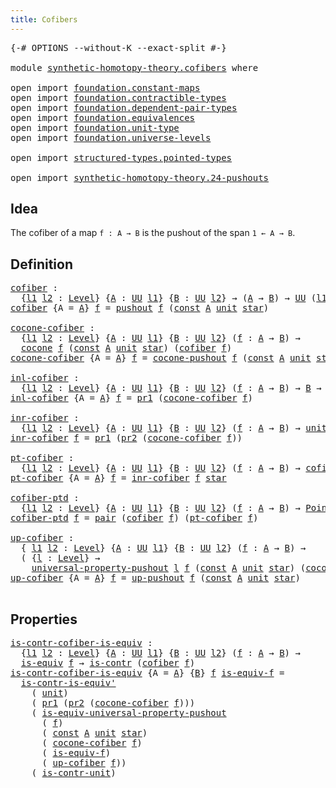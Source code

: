 ```yaml
---
title: Cofibers
---
```


<pre class="Agda"><a id="34" class="Symbol">{-#</a> <a id="38" class="Keyword">OPTIONS</a> <a id="46" class="Pragma">--without-K</a> <a id="58" class="Pragma">--exact-split</a> <a id="72" class="Symbol">#-}</a>

<a id="77" class="Keyword">module</a> <a id="84" href="synthetic-homotopy-theory.cofibers.html" class="Module">synthetic-homotopy-theory.cofibers</a> <a id="119" class="Keyword">where</a>

<a id="126" class="Keyword">open</a> <a id="131" class="Keyword">import</a> <a id="138" href="foundation.constant-maps.html" class="Module">foundation.constant-maps</a>
<a id="163" class="Keyword">open</a> <a id="168" class="Keyword">import</a> <a id="175" href="foundation.contractible-types.html" class="Module">foundation.contractible-types</a>
<a id="205" class="Keyword">open</a> <a id="210" class="Keyword">import</a> <a id="217" href="foundation.dependent-pair-types.html" class="Module">foundation.dependent-pair-types</a>
<a id="249" class="Keyword">open</a> <a id="254" class="Keyword">import</a> <a id="261" href="foundation.equivalences.html" class="Module">foundation.equivalences</a>
<a id="285" class="Keyword">open</a> <a id="290" class="Keyword">import</a> <a id="297" href="foundation.unit-type.html" class="Module">foundation.unit-type</a>
<a id="318" class="Keyword">open</a> <a id="323" class="Keyword">import</a> <a id="330" href="foundation.universe-levels.html" class="Module">foundation.universe-levels</a>

<a id="358" class="Keyword">open</a> <a id="363" class="Keyword">import</a> <a id="370" href="structured-types.pointed-types.html" class="Module">structured-types.pointed-types</a>

<a id="402" class="Keyword">open</a> <a id="407" class="Keyword">import</a> <a id="414" href="synthetic-homotopy-theory.24-pushouts.html" class="Module">synthetic-homotopy-theory.24-pushouts</a>
</pre>
## Idea

The cofiber of a map `f : A → B` is the pushout of the span `1 ← A → B`.

## Definition

<pre class="Agda"><a id="cofiber"></a><a id="563" href="synthetic-homotopy-theory.cofibers.html#563" class="Function">cofiber</a> <a id="571" class="Symbol">:</a>
  <a id="575" class="Symbol">{</a><a id="576" href="synthetic-homotopy-theory.cofibers.html#576" class="Bound">l1</a> <a id="579" href="synthetic-homotopy-theory.cofibers.html#579" class="Bound">l2</a> <a id="582" class="Symbol">:</a> <a id="584" href="Agda.Primitive.html#597" class="Postulate">Level</a><a id="589" class="Symbol">}</a> <a id="591" class="Symbol">{</a><a id="592" href="synthetic-homotopy-theory.cofibers.html#592" class="Bound">A</a> <a id="594" class="Symbol">:</a> <a id="596" href="foundation-core.universe-levels.html#235" class="Primitive">UU</a> <a id="599" href="synthetic-homotopy-theory.cofibers.html#576" class="Bound">l1</a><a id="601" class="Symbol">}</a> <a id="603" class="Symbol">{</a><a id="604" href="synthetic-homotopy-theory.cofibers.html#604" class="Bound">B</a> <a id="606" class="Symbol">:</a> <a id="608" href="foundation-core.universe-levels.html#235" class="Primitive">UU</a> <a id="611" href="synthetic-homotopy-theory.cofibers.html#579" class="Bound">l2</a><a id="613" class="Symbol">}</a> <a id="615" class="Symbol">→</a> <a id="617" class="Symbol">(</a><a id="618" href="synthetic-homotopy-theory.cofibers.html#592" class="Bound">A</a> <a id="620" class="Symbol">→</a> <a id="622" href="synthetic-homotopy-theory.cofibers.html#604" class="Bound">B</a><a id="623" class="Symbol">)</a> <a id="625" class="Symbol">→</a> <a id="627" href="foundation-core.universe-levels.html#235" class="Primitive">UU</a> <a id="630" class="Symbol">(</a><a id="631" href="synthetic-homotopy-theory.cofibers.html#576" class="Bound">l1</a> <a id="634" href="Agda.Primitive.html#810" class="Primitive Operator">⊔</a> <a id="636" href="synthetic-homotopy-theory.cofibers.html#579" class="Bound">l2</a><a id="638" class="Symbol">)</a>
<a id="640" href="synthetic-homotopy-theory.cofibers.html#563" class="Function">cofiber</a> <a id="648" class="Symbol">{</a><a id="649" class="Argument">A</a> <a id="651" class="Symbol">=</a> <a id="653" href="synthetic-homotopy-theory.cofibers.html#653" class="Bound">A</a><a id="654" class="Symbol">}</a> <a id="656" href="synthetic-homotopy-theory.cofibers.html#656" class="Bound">f</a> <a id="658" class="Symbol">=</a> <a id="660" href="synthetic-homotopy-theory.24-pushouts.html#11039" class="Postulate">pushout</a> <a id="668" href="synthetic-homotopy-theory.cofibers.html#656" class="Bound">f</a> <a id="670" class="Symbol">(</a><a id="671" href="foundation-core.constant-maps.html#216" class="Function">const</a> <a id="677" href="synthetic-homotopy-theory.cofibers.html#653" class="Bound">A</a> <a id="679" href="foundation.unit-type.html#1084" class="Datatype">unit</a> <a id="684" href="foundation.unit-type.html#1108" class="InductiveConstructor">star</a><a id="688" class="Symbol">)</a>

<a id="cocone-cofiber"></a><a id="691" href="synthetic-homotopy-theory.cofibers.html#691" class="Function">cocone-cofiber</a> <a id="706" class="Symbol">:</a>
  <a id="710" class="Symbol">{</a><a id="711" href="synthetic-homotopy-theory.cofibers.html#711" class="Bound">l1</a> <a id="714" href="synthetic-homotopy-theory.cofibers.html#714" class="Bound">l2</a> <a id="717" class="Symbol">:</a> <a id="719" href="Agda.Primitive.html#597" class="Postulate">Level</a><a id="724" class="Symbol">}</a> <a id="726" class="Symbol">{</a><a id="727" href="synthetic-homotopy-theory.cofibers.html#727" class="Bound">A</a> <a id="729" class="Symbol">:</a> <a id="731" href="foundation-core.universe-levels.html#235" class="Primitive">UU</a> <a id="734" href="synthetic-homotopy-theory.cofibers.html#711" class="Bound">l1</a><a id="736" class="Symbol">}</a> <a id="738" class="Symbol">{</a><a id="739" href="synthetic-homotopy-theory.cofibers.html#739" class="Bound">B</a> <a id="741" class="Symbol">:</a> <a id="743" href="foundation-core.universe-levels.html#235" class="Primitive">UU</a> <a id="746" href="synthetic-homotopy-theory.cofibers.html#714" class="Bound">l2</a><a id="748" class="Symbol">}</a> <a id="750" class="Symbol">(</a><a id="751" href="synthetic-homotopy-theory.cofibers.html#751" class="Bound">f</a> <a id="753" class="Symbol">:</a> <a id="755" href="synthetic-homotopy-theory.cofibers.html#727" class="Bound">A</a> <a id="757" class="Symbol">→</a> <a id="759" href="synthetic-homotopy-theory.cofibers.html#739" class="Bound">B</a><a id="760" class="Symbol">)</a> <a id="762" class="Symbol">→</a>
  <a id="766" href="synthetic-homotopy-theory.24-pushouts.html#1435" class="Function">cocone</a> <a id="773" href="synthetic-homotopy-theory.cofibers.html#751" class="Bound">f</a> <a id="775" class="Symbol">(</a><a id="776" href="foundation-core.constant-maps.html#216" class="Function">const</a> <a id="782" href="synthetic-homotopy-theory.cofibers.html#727" class="Bound">A</a> <a id="784" href="foundation.unit-type.html#1084" class="Datatype">unit</a> <a id="789" href="foundation.unit-type.html#1108" class="InductiveConstructor">star</a><a id="793" class="Symbol">)</a> <a id="795" class="Symbol">(</a><a id="796" href="synthetic-homotopy-theory.cofibers.html#563" class="Function">cofiber</a> <a id="804" href="synthetic-homotopy-theory.cofibers.html#751" class="Bound">f</a><a id="805" class="Symbol">)</a>
<a id="807" href="synthetic-homotopy-theory.cofibers.html#691" class="Function">cocone-cofiber</a> <a id="822" class="Symbol">{</a><a id="823" class="Argument">A</a> <a id="825" class="Symbol">=</a> <a id="827" href="synthetic-homotopy-theory.cofibers.html#827" class="Bound">A</a><a id="828" class="Symbol">}</a> <a id="830" href="synthetic-homotopy-theory.cofibers.html#830" class="Bound">f</a> <a id="832" class="Symbol">=</a> <a id="834" href="synthetic-homotopy-theory.24-pushouts.html#11588" class="Function">cocone-pushout</a> <a id="849" href="synthetic-homotopy-theory.cofibers.html#830" class="Bound">f</a> <a id="851" class="Symbol">(</a><a id="852" href="foundation-core.constant-maps.html#216" class="Function">const</a> <a id="858" href="synthetic-homotopy-theory.cofibers.html#827" class="Bound">A</a> <a id="860" href="foundation.unit-type.html#1084" class="Datatype">unit</a> <a id="865" href="foundation.unit-type.html#1108" class="InductiveConstructor">star</a><a id="869" class="Symbol">)</a>

<a id="inl-cofiber"></a><a id="872" href="synthetic-homotopy-theory.cofibers.html#872" class="Function">inl-cofiber</a> <a id="884" class="Symbol">:</a>
  <a id="888" class="Symbol">{</a><a id="889" href="synthetic-homotopy-theory.cofibers.html#889" class="Bound">l1</a> <a id="892" href="synthetic-homotopy-theory.cofibers.html#892" class="Bound">l2</a> <a id="895" class="Symbol">:</a> <a id="897" href="Agda.Primitive.html#597" class="Postulate">Level</a><a id="902" class="Symbol">}</a> <a id="904" class="Symbol">{</a><a id="905" href="synthetic-homotopy-theory.cofibers.html#905" class="Bound">A</a> <a id="907" class="Symbol">:</a> <a id="909" href="foundation-core.universe-levels.html#235" class="Primitive">UU</a> <a id="912" href="synthetic-homotopy-theory.cofibers.html#889" class="Bound">l1</a><a id="914" class="Symbol">}</a> <a id="916" class="Symbol">{</a><a id="917" href="synthetic-homotopy-theory.cofibers.html#917" class="Bound">B</a> <a id="919" class="Symbol">:</a> <a id="921" href="foundation-core.universe-levels.html#235" class="Primitive">UU</a> <a id="924" href="synthetic-homotopy-theory.cofibers.html#892" class="Bound">l2</a><a id="926" class="Symbol">}</a> <a id="928" class="Symbol">(</a><a id="929" href="synthetic-homotopy-theory.cofibers.html#929" class="Bound">f</a> <a id="931" class="Symbol">:</a> <a id="933" href="synthetic-homotopy-theory.cofibers.html#905" class="Bound">A</a> <a id="935" class="Symbol">→</a> <a id="937" href="synthetic-homotopy-theory.cofibers.html#917" class="Bound">B</a><a id="938" class="Symbol">)</a> <a id="940" class="Symbol">→</a> <a id="942" href="synthetic-homotopy-theory.cofibers.html#917" class="Bound">B</a> <a id="944" class="Symbol">→</a> <a id="946" href="synthetic-homotopy-theory.cofibers.html#563" class="Function">cofiber</a> <a id="954" href="synthetic-homotopy-theory.cofibers.html#929" class="Bound">f</a>
<a id="956" href="synthetic-homotopy-theory.cofibers.html#872" class="Function">inl-cofiber</a> <a id="968" class="Symbol">{</a><a id="969" class="Argument">A</a> <a id="971" class="Symbol">=</a> <a id="973" href="synthetic-homotopy-theory.cofibers.html#973" class="Bound">A</a><a id="974" class="Symbol">}</a> <a id="976" href="synthetic-homotopy-theory.cofibers.html#976" class="Bound">f</a> <a id="978" class="Symbol">=</a> <a id="980" href="foundation-core.dependent-pair-types.html#605" class="Field">pr1</a> <a id="984" class="Symbol">(</a><a id="985" href="synthetic-homotopy-theory.cofibers.html#691" class="Function">cocone-cofiber</a> <a id="1000" href="synthetic-homotopy-theory.cofibers.html#976" class="Bound">f</a><a id="1001" class="Symbol">)</a>

<a id="inr-cofiber"></a><a id="1004" href="synthetic-homotopy-theory.cofibers.html#1004" class="Function">inr-cofiber</a> <a id="1016" class="Symbol">:</a>
  <a id="1020" class="Symbol">{</a><a id="1021" href="synthetic-homotopy-theory.cofibers.html#1021" class="Bound">l1</a> <a id="1024" href="synthetic-homotopy-theory.cofibers.html#1024" class="Bound">l2</a> <a id="1027" class="Symbol">:</a> <a id="1029" href="Agda.Primitive.html#597" class="Postulate">Level</a><a id="1034" class="Symbol">}</a> <a id="1036" class="Symbol">{</a><a id="1037" href="synthetic-homotopy-theory.cofibers.html#1037" class="Bound">A</a> <a id="1039" class="Symbol">:</a> <a id="1041" href="foundation-core.universe-levels.html#235" class="Primitive">UU</a> <a id="1044" href="synthetic-homotopy-theory.cofibers.html#1021" class="Bound">l1</a><a id="1046" class="Symbol">}</a> <a id="1048" class="Symbol">{</a><a id="1049" href="synthetic-homotopy-theory.cofibers.html#1049" class="Bound">B</a> <a id="1051" class="Symbol">:</a> <a id="1053" href="foundation-core.universe-levels.html#235" class="Primitive">UU</a> <a id="1056" href="synthetic-homotopy-theory.cofibers.html#1024" class="Bound">l2</a><a id="1058" class="Symbol">}</a> <a id="1060" class="Symbol">(</a><a id="1061" href="synthetic-homotopy-theory.cofibers.html#1061" class="Bound">f</a> <a id="1063" class="Symbol">:</a> <a id="1065" href="synthetic-homotopy-theory.cofibers.html#1037" class="Bound">A</a> <a id="1067" class="Symbol">→</a> <a id="1069" href="synthetic-homotopy-theory.cofibers.html#1049" class="Bound">B</a><a id="1070" class="Symbol">)</a> <a id="1072" class="Symbol">→</a> <a id="1074" href="foundation.unit-type.html#1084" class="Datatype">unit</a> <a id="1079" class="Symbol">→</a> <a id="1081" href="synthetic-homotopy-theory.cofibers.html#563" class="Function">cofiber</a> <a id="1089" href="synthetic-homotopy-theory.cofibers.html#1061" class="Bound">f</a>
<a id="1091" href="synthetic-homotopy-theory.cofibers.html#1004" class="Function">inr-cofiber</a> <a id="1103" href="synthetic-homotopy-theory.cofibers.html#1103" class="Bound">f</a> <a id="1105" class="Symbol">=</a> <a id="1107" href="foundation-core.dependent-pair-types.html#605" class="Field">pr1</a> <a id="1111" class="Symbol">(</a><a id="1112" href="foundation-core.dependent-pair-types.html#617" class="Field">pr2</a> <a id="1116" class="Symbol">(</a><a id="1117" href="synthetic-homotopy-theory.cofibers.html#691" class="Function">cocone-cofiber</a> <a id="1132" href="synthetic-homotopy-theory.cofibers.html#1103" class="Bound">f</a><a id="1133" class="Symbol">))</a>

<a id="pt-cofiber"></a><a id="1137" href="synthetic-homotopy-theory.cofibers.html#1137" class="Function">pt-cofiber</a> <a id="1148" class="Symbol">:</a>
  <a id="1152" class="Symbol">{</a><a id="1153" href="synthetic-homotopy-theory.cofibers.html#1153" class="Bound">l1</a> <a id="1156" href="synthetic-homotopy-theory.cofibers.html#1156" class="Bound">l2</a> <a id="1159" class="Symbol">:</a> <a id="1161" href="Agda.Primitive.html#597" class="Postulate">Level</a><a id="1166" class="Symbol">}</a> <a id="1168" class="Symbol">{</a><a id="1169" href="synthetic-homotopy-theory.cofibers.html#1169" class="Bound">A</a> <a id="1171" class="Symbol">:</a> <a id="1173" href="foundation-core.universe-levels.html#235" class="Primitive">UU</a> <a id="1176" href="synthetic-homotopy-theory.cofibers.html#1153" class="Bound">l1</a><a id="1178" class="Symbol">}</a> <a id="1180" class="Symbol">{</a><a id="1181" href="synthetic-homotopy-theory.cofibers.html#1181" class="Bound">B</a> <a id="1183" class="Symbol">:</a> <a id="1185" href="foundation-core.universe-levels.html#235" class="Primitive">UU</a> <a id="1188" href="synthetic-homotopy-theory.cofibers.html#1156" class="Bound">l2</a><a id="1190" class="Symbol">}</a> <a id="1192" class="Symbol">(</a><a id="1193" href="synthetic-homotopy-theory.cofibers.html#1193" class="Bound">f</a> <a id="1195" class="Symbol">:</a> <a id="1197" href="synthetic-homotopy-theory.cofibers.html#1169" class="Bound">A</a> <a id="1199" class="Symbol">→</a> <a id="1201" href="synthetic-homotopy-theory.cofibers.html#1181" class="Bound">B</a><a id="1202" class="Symbol">)</a> <a id="1204" class="Symbol">→</a> <a id="1206" href="synthetic-homotopy-theory.cofibers.html#563" class="Function">cofiber</a> <a id="1214" href="synthetic-homotopy-theory.cofibers.html#1193" class="Bound">f</a>
<a id="1216" href="synthetic-homotopy-theory.cofibers.html#1137" class="Function">pt-cofiber</a> <a id="1227" class="Symbol">{</a><a id="1228" class="Argument">A</a> <a id="1230" class="Symbol">=</a> <a id="1232" href="synthetic-homotopy-theory.cofibers.html#1232" class="Bound">A</a><a id="1233" class="Symbol">}</a> <a id="1235" href="synthetic-homotopy-theory.cofibers.html#1235" class="Bound">f</a> <a id="1237" class="Symbol">=</a> <a id="1239" href="synthetic-homotopy-theory.cofibers.html#1004" class="Function">inr-cofiber</a> <a id="1251" href="synthetic-homotopy-theory.cofibers.html#1235" class="Bound">f</a> <a id="1253" href="foundation.unit-type.html#1108" class="InductiveConstructor">star</a>

<a id="cofiber-ptd"></a><a id="1259" href="synthetic-homotopy-theory.cofibers.html#1259" class="Function">cofiber-ptd</a> <a id="1271" class="Symbol">:</a>
  <a id="1275" class="Symbol">{</a><a id="1276" href="synthetic-homotopy-theory.cofibers.html#1276" class="Bound">l1</a> <a id="1279" href="synthetic-homotopy-theory.cofibers.html#1279" class="Bound">l2</a> <a id="1282" class="Symbol">:</a> <a id="1284" href="Agda.Primitive.html#597" class="Postulate">Level</a><a id="1289" class="Symbol">}</a> <a id="1291" class="Symbol">{</a><a id="1292" href="synthetic-homotopy-theory.cofibers.html#1292" class="Bound">A</a> <a id="1294" class="Symbol">:</a> <a id="1296" href="foundation-core.universe-levels.html#235" class="Primitive">UU</a> <a id="1299" href="synthetic-homotopy-theory.cofibers.html#1276" class="Bound">l1</a><a id="1301" class="Symbol">}</a> <a id="1303" class="Symbol">{</a><a id="1304" href="synthetic-homotopy-theory.cofibers.html#1304" class="Bound">B</a> <a id="1306" class="Symbol">:</a> <a id="1308" href="foundation-core.universe-levels.html#235" class="Primitive">UU</a> <a id="1311" href="synthetic-homotopy-theory.cofibers.html#1279" class="Bound">l2</a><a id="1313" class="Symbol">}</a> <a id="1315" class="Symbol">(</a><a id="1316" href="synthetic-homotopy-theory.cofibers.html#1316" class="Bound">f</a> <a id="1318" class="Symbol">:</a> <a id="1320" href="synthetic-homotopy-theory.cofibers.html#1292" class="Bound">A</a> <a id="1322" class="Symbol">→</a> <a id="1324" href="synthetic-homotopy-theory.cofibers.html#1304" class="Bound">B</a><a id="1325" class="Symbol">)</a> <a id="1327" class="Symbol">→</a> <a id="1329" href="structured-types.pointed-types.html#383" class="Function">Pointed-Type</a> <a id="1342" class="Symbol">(</a><a id="1343" href="synthetic-homotopy-theory.cofibers.html#1276" class="Bound">l1</a> <a id="1346" href="Agda.Primitive.html#810" class="Primitive Operator">⊔</a> <a id="1348" href="synthetic-homotopy-theory.cofibers.html#1279" class="Bound">l2</a><a id="1350" class="Symbol">)</a>
<a id="1352" href="synthetic-homotopy-theory.cofibers.html#1259" class="Function">cofiber-ptd</a> <a id="1364" href="synthetic-homotopy-theory.cofibers.html#1364" class="Bound">f</a> <a id="1366" class="Symbol">=</a> <a id="1368" href="foundation-core.dependent-pair-types.html#588" class="InductiveConstructor">pair</a> <a id="1373" class="Symbol">(</a><a id="1374" href="synthetic-homotopy-theory.cofibers.html#563" class="Function">cofiber</a> <a id="1382" href="synthetic-homotopy-theory.cofibers.html#1364" class="Bound">f</a><a id="1383" class="Symbol">)</a> <a id="1385" class="Symbol">(</a><a id="1386" href="synthetic-homotopy-theory.cofibers.html#1137" class="Function">pt-cofiber</a> <a id="1397" href="synthetic-homotopy-theory.cofibers.html#1364" class="Bound">f</a><a id="1398" class="Symbol">)</a>

<a id="up-cofiber"></a><a id="1401" href="synthetic-homotopy-theory.cofibers.html#1401" class="Function">up-cofiber</a> <a id="1412" class="Symbol">:</a>
  <a id="1416" class="Symbol">{</a> <a id="1418" href="synthetic-homotopy-theory.cofibers.html#1418" class="Bound">l1</a> <a id="1421" href="synthetic-homotopy-theory.cofibers.html#1421" class="Bound">l2</a> <a id="1424" class="Symbol">:</a> <a id="1426" href="Agda.Primitive.html#597" class="Postulate">Level</a><a id="1431" class="Symbol">}</a> <a id="1433" class="Symbol">{</a><a id="1434" href="synthetic-homotopy-theory.cofibers.html#1434" class="Bound">A</a> <a id="1436" class="Symbol">:</a> <a id="1438" href="foundation-core.universe-levels.html#235" class="Primitive">UU</a> <a id="1441" href="synthetic-homotopy-theory.cofibers.html#1418" class="Bound">l1</a><a id="1443" class="Symbol">}</a> <a id="1445" class="Symbol">{</a><a id="1446" href="synthetic-homotopy-theory.cofibers.html#1446" class="Bound">B</a> <a id="1448" class="Symbol">:</a> <a id="1450" href="foundation-core.universe-levels.html#235" class="Primitive">UU</a> <a id="1453" href="synthetic-homotopy-theory.cofibers.html#1421" class="Bound">l2</a><a id="1455" class="Symbol">}</a> <a id="1457" class="Symbol">(</a><a id="1458" href="synthetic-homotopy-theory.cofibers.html#1458" class="Bound">f</a> <a id="1460" class="Symbol">:</a> <a id="1462" href="synthetic-homotopy-theory.cofibers.html#1434" class="Bound">A</a> <a id="1464" class="Symbol">→</a> <a id="1466" href="synthetic-homotopy-theory.cofibers.html#1446" class="Bound">B</a><a id="1467" class="Symbol">)</a> <a id="1469" class="Symbol">→</a>
  <a id="1473" class="Symbol">(</a> <a id="1475" class="Symbol">{</a><a id="1476" href="synthetic-homotopy-theory.cofibers.html#1476" class="Bound">l</a> <a id="1478" class="Symbol">:</a> <a id="1480" href="Agda.Primitive.html#597" class="Postulate">Level</a><a id="1485" class="Symbol">}</a> <a id="1487" class="Symbol">→</a>
    <a id="1493" href="synthetic-homotopy-theory.24-pushouts.html#5578" class="Function">universal-property-pushout</a> <a id="1520" href="synthetic-homotopy-theory.cofibers.html#1476" class="Bound">l</a> <a id="1522" href="synthetic-homotopy-theory.cofibers.html#1458" class="Bound">f</a> <a id="1524" class="Symbol">(</a><a id="1525" href="foundation-core.constant-maps.html#216" class="Function">const</a> <a id="1531" href="synthetic-homotopy-theory.cofibers.html#1434" class="Bound">A</a> <a id="1533" href="foundation.unit-type.html#1084" class="Datatype">unit</a> <a id="1538" href="foundation.unit-type.html#1108" class="InductiveConstructor">star</a><a id="1542" class="Symbol">)</a> <a id="1544" class="Symbol">(</a><a id="1545" href="synthetic-homotopy-theory.cofibers.html#691" class="Function">cocone-cofiber</a> <a id="1560" href="synthetic-homotopy-theory.cofibers.html#1458" class="Bound">f</a><a id="1561" class="Symbol">))</a>
<a id="1564" href="synthetic-homotopy-theory.cofibers.html#1401" class="Function">up-cofiber</a> <a id="1575" class="Symbol">{</a><a id="1576" class="Argument">A</a> <a id="1578" class="Symbol">=</a> <a id="1580" href="synthetic-homotopy-theory.cofibers.html#1580" class="Bound">A</a><a id="1581" class="Symbol">}</a> <a id="1583" href="synthetic-homotopy-theory.cofibers.html#1583" class="Bound">f</a> <a id="1585" class="Symbol">=</a> <a id="1587" href="synthetic-homotopy-theory.24-pushouts.html#11842" class="Postulate">up-pushout</a> <a id="1598" href="synthetic-homotopy-theory.cofibers.html#1583" class="Bound">f</a> <a id="1600" class="Symbol">(</a><a id="1601" href="foundation-core.constant-maps.html#216" class="Function">const</a> <a id="1607" href="synthetic-homotopy-theory.cofibers.html#1580" class="Bound">A</a> <a id="1609" href="foundation.unit-type.html#1084" class="Datatype">unit</a> <a id="1614" href="foundation.unit-type.html#1108" class="InductiveConstructor">star</a><a id="1618" class="Symbol">)</a>

</pre>
## Properties

<pre class="Agda"><a id="is-contr-cofiber-is-equiv"></a><a id="1649" href="synthetic-homotopy-theory.cofibers.html#1649" class="Function">is-contr-cofiber-is-equiv</a> <a id="1675" class="Symbol">:</a>
  <a id="1679" class="Symbol">{</a><a id="1680" href="synthetic-homotopy-theory.cofibers.html#1680" class="Bound">l1</a> <a id="1683" href="synthetic-homotopy-theory.cofibers.html#1683" class="Bound">l2</a> <a id="1686" class="Symbol">:</a> <a id="1688" href="Agda.Primitive.html#597" class="Postulate">Level</a><a id="1693" class="Symbol">}</a> <a id="1695" class="Symbol">{</a><a id="1696" href="synthetic-homotopy-theory.cofibers.html#1696" class="Bound">A</a> <a id="1698" class="Symbol">:</a> <a id="1700" href="foundation-core.universe-levels.html#235" class="Primitive">UU</a> <a id="1703" href="synthetic-homotopy-theory.cofibers.html#1680" class="Bound">l1</a><a id="1705" class="Symbol">}</a> <a id="1707" class="Symbol">{</a><a id="1708" href="synthetic-homotopy-theory.cofibers.html#1708" class="Bound">B</a> <a id="1710" class="Symbol">:</a> <a id="1712" href="foundation-core.universe-levels.html#235" class="Primitive">UU</a> <a id="1715" href="synthetic-homotopy-theory.cofibers.html#1683" class="Bound">l2</a><a id="1717" class="Symbol">}</a> <a id="1719" class="Symbol">(</a><a id="1720" href="synthetic-homotopy-theory.cofibers.html#1720" class="Bound">f</a> <a id="1722" class="Symbol">:</a> <a id="1724" href="synthetic-homotopy-theory.cofibers.html#1696" class="Bound">A</a> <a id="1726" class="Symbol">→</a> <a id="1728" href="synthetic-homotopy-theory.cofibers.html#1708" class="Bound">B</a><a id="1729" class="Symbol">)</a> <a id="1731" class="Symbol">→</a>
  <a id="1735" href="foundation-core.equivalences.html#1556" class="Function">is-equiv</a> <a id="1744" href="synthetic-homotopy-theory.cofibers.html#1720" class="Bound">f</a> <a id="1746" class="Symbol">→</a> <a id="1748" href="foundation-core.contractible-types.html#1006" class="Function">is-contr</a> <a id="1757" class="Symbol">(</a><a id="1758" href="synthetic-homotopy-theory.cofibers.html#563" class="Function">cofiber</a> <a id="1766" href="synthetic-homotopy-theory.cofibers.html#1720" class="Bound">f</a><a id="1767" class="Symbol">)</a>
<a id="1769" href="synthetic-homotopy-theory.cofibers.html#1649" class="Function">is-contr-cofiber-is-equiv</a> <a id="1795" class="Symbol">{</a><a id="1796" class="Argument">A</a> <a id="1798" class="Symbol">=</a> <a id="1800" href="synthetic-homotopy-theory.cofibers.html#1800" class="Bound">A</a><a id="1801" class="Symbol">}</a> <a id="1803" class="Symbol">{</a><a id="1804" href="synthetic-homotopy-theory.cofibers.html#1804" class="Bound">B</a><a id="1805" class="Symbol">}</a> <a id="1807" href="synthetic-homotopy-theory.cofibers.html#1807" class="Bound">f</a> <a id="1809" href="synthetic-homotopy-theory.cofibers.html#1809" class="Bound">is-equiv-f</a> <a id="1820" class="Symbol">=</a>
  <a id="1824" href="foundation-core.contractible-types.html#3535" class="Function">is-contr-is-equiv&#39;</a>
    <a id="1847" class="Symbol">(</a> <a id="1849" href="foundation.unit-type.html#1084" class="Datatype">unit</a><a id="1853" class="Symbol">)</a>
    <a id="1859" class="Symbol">(</a> <a id="1861" href="foundation-core.dependent-pair-types.html#605" class="Field">pr1</a> <a id="1865" class="Symbol">(</a><a id="1866" href="foundation-core.dependent-pair-types.html#617" class="Field">pr2</a> <a id="1870" class="Symbol">(</a><a id="1871" href="synthetic-homotopy-theory.cofibers.html#691" class="Function">cocone-cofiber</a> <a id="1886" href="synthetic-homotopy-theory.cofibers.html#1807" class="Bound">f</a><a id="1887" class="Symbol">)))</a>
    <a id="1895" class="Symbol">(</a> <a id="1897" href="synthetic-homotopy-theory.24-pushouts.html#17909" class="Function">is-equiv-universal-property-pushout</a>
      <a id="1939" class="Symbol">(</a> <a id="1941" href="synthetic-homotopy-theory.cofibers.html#1807" class="Bound">f</a><a id="1942" class="Symbol">)</a>
      <a id="1950" class="Symbol">(</a> <a id="1952" href="foundation-core.constant-maps.html#216" class="Function">const</a> <a id="1958" href="synthetic-homotopy-theory.cofibers.html#1800" class="Bound">A</a> <a id="1960" href="foundation.unit-type.html#1084" class="Datatype">unit</a> <a id="1965" href="foundation.unit-type.html#1108" class="InductiveConstructor">star</a><a id="1969" class="Symbol">)</a>
      <a id="1977" class="Symbol">(</a> <a id="1979" href="synthetic-homotopy-theory.cofibers.html#691" class="Function">cocone-cofiber</a> <a id="1994" href="synthetic-homotopy-theory.cofibers.html#1807" class="Bound">f</a><a id="1995" class="Symbol">)</a>
      <a id="2003" class="Symbol">(</a> <a id="2005" href="synthetic-homotopy-theory.cofibers.html#1809" class="Bound">is-equiv-f</a><a id="2015" class="Symbol">)</a>
      <a id="2023" class="Symbol">(</a> <a id="2025" href="synthetic-homotopy-theory.cofibers.html#1401" class="Function">up-cofiber</a> <a id="2036" href="synthetic-homotopy-theory.cofibers.html#1807" class="Bound">f</a><a id="2037" class="Symbol">))</a>
    <a id="2044" class="Symbol">(</a> <a id="2046" href="foundation.unit-type.html#2024" class="Function">is-contr-unit</a><a id="2059" class="Symbol">)</a>
</pre>